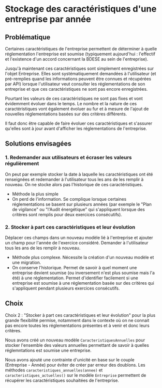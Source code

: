 # Stockage des caractéristiques d'une entreprise par année

## Problématique

Certaines caractéristiques de l'entreprise permettent de déterminer à quelle réglementation l'entreprise est soumise (typiquement aujourd'hui : l'effectif et l'existence d'un accord concernant la BDESE au sein de l'entreprise).

Jusqu'à maintenant ces caractéristiques sont simplement enregistrées sur l'objet Entreprise. Elles sont systématiquement demandées à l'utilisateur (et pré-remplies quand les informations peuvent être connues et récupérées par API) lorsque l'utilisateur veut consulter les réglementations de son entreprise et que ces caractéristiques ne sont pas encore enregistrées.

Pourtant les valeurs de ces caractéristiques ne sont pas fixes et vont évidemment évoluer dans le temps. Le nombre et la nature de ces caractéristiques vont également évoluer au fur et à mesure de l'ajout de nouvelles réglementations basées sur des critères différents.

Il faut donc être capable de faire évoluer ces caractéristiques et s'assurer qu'elles sont à jour avant d'afficher les réglementations de l'entreprise.


## Solutions envisagées

### 1. Redemander aux utilisateurs et écraser les valeurs régulièrement

On peut par exemple stocker la date à laquelle les caractéristiques ont été renseignées et redemander à l'utilisateur tous les ans de les remplir à nouveau. On ne stocke alors pas l'historique de ces caractéristiques.

- Méthode la plus simple
- On perd de l'information. Se complique lorsque certaines réglementations se basent sur plusieurs années (par exemple le "Plan de vigilance" ou "l'Audit énergétique" qui s'appliquent lorsque des critères sont remplis pour deux exercices consécutifs).

### 2. Stocker à part ces caractéristiques et leur évolution

Déplacer ces champs dans un nouveau modèle lié à l'entreprise et ajouter un champ pour l'année de l'exercice considéré. Demander à l'utilisateur tous les ans de les remplir à nouveau.

- Méthode plus complexe. Nécessite la création d'un nouveau modèle et une migration.
- On conserve l'historique. Permet de savoir à quel moment une entreprise devient soumise (ou inversement n'est plus soumise mais l'a été) à une réglementation. Permet d'identifier facilement si une entreprise est soumise à une réglementation basée sur des critères qui s'appliquent pendant plusieurs exercices consécutifs.


## Choix

Choix 2 : "Stocker à part ces caractéristiques et leur évolution" pour la plus grande flexibilité permise, notamment dans le contexte où on ne connait pas encore toutes les réglementations présentes et à venir et donc leurs critères.

Nous avons créé un nouveau modèle `CaracteristiquesAnnuelles` pour stocker l'ensemble des valeurs annuelles permettant de savoir à quelles réglemntations est soumise une entreprise.

Nous avons ajouté une contrainte d'unicité en base sur le couple (Entreprise - Année) pour éviter de créer par erreur des doublons. Les méthodes `caracteristiques_annuelles(annee)` et `caracteristiques_actuelles()` sur le modèle `Entreprise` permettent de récupérer les caractéristiques souhaitées de l'entreprise.
